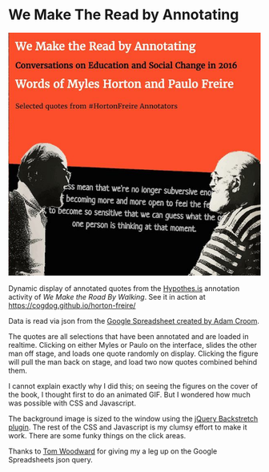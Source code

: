 # We Make The Read by Annotating

![Dynamic Cover](https://github.com/cogdog/horton-freire/blob/master/images/cover.jpg "a new book cover")

Dynamic display of annotated quotes from the [Hypothes.is](http://hypothes.is) annotation activity of *We Make the Road By Walking*. See it in action at https://cogdog.github.io/horton-freire/

Data is read via json from the [Google Spreadsheet created by Adam Croom](https://docs.google.com/spreadsheets/d/15yb4A2JBWHUscoEOGwRIlJh4DHccI9OnaQ1kzWfvghc/edit#gid=1707852300).

The quotes are all selections that have been annotated and are loaded in realtime. Clicking on either Myles or Paulo on the interface, slides the other man off stage, and loads one quote randomly on display. Clicking the figure will pull the man back on stage, and load two now quotes combined behind them.

I cannot explain exactly why I did this; on seeing the figures on the cover of the book, I thought first to do an animated GIF. But I wondered how much was possible with CSS and Javascript.

The background image is sized to the window using the [jQuery Backstretch plugin](http://srobbin.com/jquery-plugins/backstretch/). The rest of the CSS and Javascript is my clumsy effort to make it work. There are some funky things on the click areas.

Thanks to [Tom Woodward](http://bionicteaching.com/) for giving my a leg up on the Google Spreadsheets json query.
